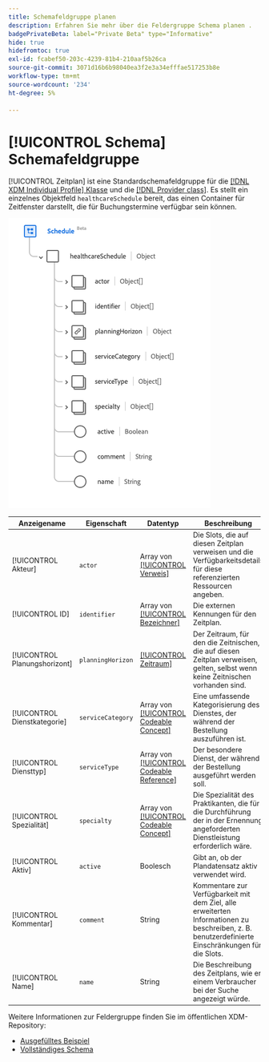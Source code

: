 ```yaml
---
title: Schemafeldgruppe planen
description: Erfahren Sie mehr über die Feldergruppe Schema planen .
badgePrivateBeta: label="Private Beta" type="Informative"
hide: true
hidefromtoc: true
exl-id: fcabef50-203c-4239-81b4-210aaf5b26ca
source-git-commit: 3071d16b6b98040ea3f2e3a34efffae517253b8e
workflow-type: tm+mt
source-wordcount: '234'
ht-degree: 5%

---
```


# [!UICONTROL Schema] Schemafeldgruppe

[!UICONTROL Zeitplan] ist eine Standardschemafeldgruppe für die [[!DNL XDM Individual Profile] Klasse](../../../classes/individual-profile.md) und die [[!DNL Provider class]](../../../classes/provider.md). Es stellt ein einzelnes Objektfeld `healthcareSchedule` bereit, das einen Container für Zeitfenster darstellt, die für Buchungstermine verfügbar sein können.

![Feldgruppenstruktur](../../../images/healthcare/field-groups/schedule.png)

| Anzeigename | Eigenschaft | Datentyp | Beschreibung |
| --- | --- | --- | --- |
| [!UICONTROL Akteur] | `actor` | Array von [[!UICONTROL Verweis]](../data-types/reference.md) | Die Slots, die auf diesen Zeitplan verweisen und die Verfügbarkeitsdetails für diese referenzierten Ressourcen angeben. |
| [!UICONTROL ID] | `identifier` | Array von [[!UICONTROL Bezeichner]](../data-types/identifier.md) | Die externen Kennungen für den Zeitplan. |
| [!UICONTROL Planungshorizont] | `planningHorizon` | [[!UICONTROL Zeitraum]](../data-types/period.md) | Der Zeitraum, für den die Zeitnischen, die auf diesen Zeitplan verweisen, gelten, selbst wenn keine Zeitnischen vorhanden sind. |
| [!UICONTROL Dienstkategorie] | `serviceCategory` | Array von [[!UICONTROL Codeable Concept]](../data-types/codeable-concept.md) | Eine umfassende Kategorisierung des Dienstes, der während der Bestellung auszuführen ist. |
| [!UICONTROL Diensttyp] | `serviceType` | Array von [[!UICONTROL Codeable Reference]](../data-types/codeable-reference.md) | Der besondere Dienst, der während der Bestellung ausgeführt werden soll. |
| [!UICONTROL Spezialität] | `specialty` | Array von [[!UICONTROL Codeable Concept]](../data-types/codeable-concept.md) | Die Spezialität des Praktikanten, die für die Durchführung der in der Ernennung angeforderten Dienstleistung erforderlich wäre. |
| [!UICONTROL Aktiv] | `active` | Boolesch | Gibt an, ob der Plandatensatz aktiv verwendet wird. |
| [!UICONTROL Kommentar] | `comment` | String | Kommentare zur Verfügbarkeit mit dem Ziel, alle erweiterten Informationen zu beschreiben, z. B. benutzerdefinierte Einschränkungen für die Slots. |
| [!UICONTROL Name] | `name` | String | Die Beschreibung des Zeitplans, wie er einem Verbraucher bei der Suche angezeigt würde. |

Weitere Informationen zur Feldergruppe finden Sie im öffentlichen XDM-Repository:

* [Ausgefülltes Beispiel](https://github.com/adobe/xdm/blob/master/extensions/industry/healthcare/fhir/fieldgroups/schedule.example.1.json)
* [Vollständiges Schema](https://github.com/adobe/xdm/blob/master/extensions/industry/healthcare/fhir/fieldgroups/schedule.schema.json)
